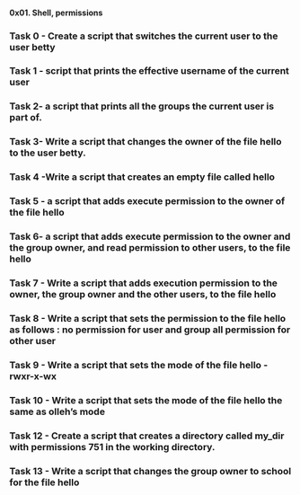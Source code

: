 #### 0x01. Shell, permissions
### Task 0 - Create a script that switches the current user to the user betty
### Task 1 - script that prints the effective username of the current user
### Task 2- a script that prints all the groups the current user is part of.
### Task 3- Write a script that changes the owner of the file hello to the user betty.
### Task 4 -Write a script that creates an empty file called hello
### Task 5 - a script that adds execute permission to the owner of the file hello
### Task 6- a script that adds execute permission to the owner and the group owner, and read permission to other users, to the file hello
### Task 7 - Write a script that adds execution permission to the owner, the group owner and the other users, to the file hello
### Task 8 - Write a script that sets the permission to the file hello  as follows : no permission for user and group all permission for other user
### Task 9 - Write a script that sets the mode of the file hello -rwxr-x-wx
### Task 10 - Write a script that sets the mode of the file hello the same as olleh’s mode
### Task 12 - Create a script that creates a directory called my_dir with permissions 751 in the working directory.
 ### Task 13 - Write a script that changes the group owner to school for the file hello
